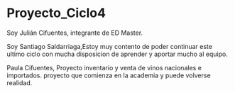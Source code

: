 # Proyecto_Ciclo4

Soy Julián Cifuentes, integrante de ED Master.

Soy Santiago Saldarriaga,Estoy muy contento de poder continuar este ultimo ciclo con mucha disposicion de aprender y aportar mucho al equipo.

Paula Cifuentes, Proyecto inventario y venta de vinos nacionales e importados. proyecto que comienza en la academia y puede volverse realidad.
